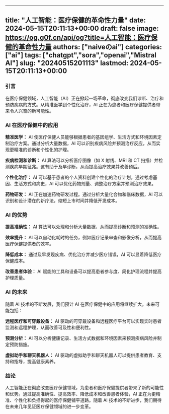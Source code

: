 
---
title: "人工智能：医疗保健的革命性力量"
date: 2024-05-15T20:11:13+00:00
draft: false
image: https://og.g0f.cn/api/og?title=人工智能：医疗保健的革命性力量
authors: ["naiveのai"]
categories: ["ai"]
tags: ["chatgpt","sora","openai","Mistral AI"]
slug: "20240515201113"
lastmod: 2024-05-15T20:11:13+00:00
---
### 引言

在医疗保健领域，人工智能（AI）正在掀起一场革命，彻底改变我们诊断、治疗和预防疾病的方式。从精准医学到个性化治疗，AI 正在为患者和医疗保健提供者带来令人兴奋的新可能性。

### AI 在医疗保健中的应用

**精准医学：**
AI 使医疗保健人员能够根据患者的基因组学、生活方式和环境因素定制治疗方案。通过分析大量数据，AI 可以识别疾病风险并预测治疗反应，从而实现更精准的诊断和个性化的护理。

**疾病检测和诊断：**
AI 算法可以分析医疗图像（如 X 射线、MRI 和 CT 扫描）并检测疾病早期征兆。这有助于及早诊断，从而提高治疗效果并改善预后。

**个性化治疗：**
AI 可以基于患者的个人资料创建个性化的治疗计划。通过考虑基因、生活方式和病史，AI 可以优化药物剂量、调整治疗方案并预测治疗效果。

**药物研发：**
AI 正在加速药物研发过程。通过分析大量化合物和临床数据，AI 可以识别和设计潜在的新疗法，缩短上市时间并降低开发成本。

### AI 的优势

**提高准确性：**
AI 算法可以处理和分析大量数据，从而提高诊断和预测的准确性。

**效率提升：**
AI 可以自动化耗时的任务，例如医疗记录审查和影像分析，从而提高医疗保健提供者的效率。

**降低成本：**
通过及早发现疾病、优化治疗并减少医疗错误，AI 可以显着降低医疗保健成本。

**改善患者体验：**
AI 赋能的工具和设备可以提高患者参与度、简化护理流程并提高护理质量。

### AI 的未来

随着 AI 技术的不断发展，我们预计 AI 在医疗保健中的应用将继续扩大。未来可能包括：

**远程医疗和可穿戴设备：**
AI 驱动的可穿戴设备和远程医疗平台可以实现实时患者监测和远程护理，从而改善可及性和便利性。

**预测分析：**
AI 可以分析健康记录、生活方式数据和环境因素来预测疾病风险并制定预防措施。

**虚拟助手和聊天机器人：**
AI 驱动的虚拟助手和聊天机器人可以提供患者教育、支持和指导，提高健康素养。

### 结论

人工智能正在彻底改变医疗保健领域，为患者和医疗保健提供者带来了新的可能性和优势。通过提高准确性、提高效率、降低成本和改善患者体验，AI 正在为更精准、个性化和负担得起的医疗保健铺平道路。随着 AI 技术的不断进步，我们期待在未来几年见证医疗保健领域的进一步变革。